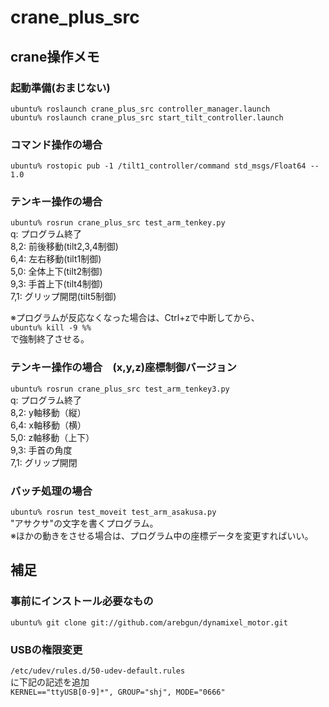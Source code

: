 # crane_plus_src
  
## crane操作メモ
  
### 起動準備(おまじない)
`ubuntu% roslaunch crane_plus_src controller_manager.launch`  
`ubuntu% roslaunch crane_plus_src start_tilt_controller.launch`  
  
  
### コマンド操作の場合
`ubuntu% rostopic pub -1 /tilt1_controller/command std_msgs/Float64 -- 1.0`  
  
  
### テンキー操作の場合　
`ubuntu% rosrun crane_plus_src test_arm_tenkey.py`  
  q: プログラム終了  
  8,2: 前後移動(tilt2,3,4制御)  
  6,4: 左右移動(tilt1制御)  
  5,0: 全体上下(tilt2制御)  
  9,3: 手首上下(tilt4制御)  
  7,1: グリップ開閉(tilt5制御)  
  
※プログラムが反応なくなった場合は、Ctrl+zで中断してから、  
  `ubuntu% kill -9 %%`  
  で強制終了させる。  
  

### テンキー操作の場合　(x,y,z)座標制御バージョン
`ubuntu% rosrun crane_plus_src test_arm_tenkey3.py`  
  q: プログラム終了  
  8,2: y軸移動（縦）  
  6,4: x軸移動（横）  
  5,0: z軸移動（上下）  
  9,3: 手首の角度   
  7,1: グリップ開閉   
  
  
### バッチ処理の場合
`ubuntu% rosrun test_moveit test_arm_asakusa.py`  
"アサクサ"の文字を書くプログラム。  
※ほかの動きをさせる場合は、プログラム中の座標データを変更すればいい。  
  
  
## 補足
### 事前にインストール必要なもの
`ubuntu% git clone git://github.com/arebgun/dynamixel_motor.git`  

### USBの権限変更
`/etc/udev/rules.d/50-udev-default.rules`  
に下記の記述を追加  
`KERNEL=="ttyUSB[0-9]*", GROUP="shj", MODE="0666"`  
